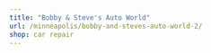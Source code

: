 ```yaml
---
title: "Bobby & Steve's Auto World"
url: /minneapolis/bobby-and-steves-auto-world-2/
shop: car repair
---
```

